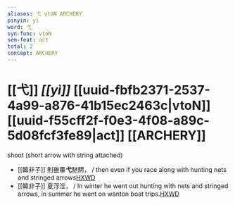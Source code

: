 ```yaml
---
aliases: 弋 vtoN ARCHERY
pinyin: yì
word: 弋
syn-func: vtoN
sem-feat: act
total: 2
concept: ARCHERY 
---
```

# [[弋]] *[[yì]]*  [[uuid-fbfb2371-2537-4a99-a876-41b15ec2463c|vtoN]] [[uuid-f55cff2f-f0e3-4f08-a89c-5d08fcf3fe89|act]] [[ARCHERY]]
shoot (short arrow with string attached)
 - [[韓非子]] 則雖罼**弋**馳騁， / then even if you race along with hunting nets and stringed arrows[HXWD](https://hxwd.org/textview.html?location=KR3c0005_tls_044-38a.4)
 - [[韓非子]] 夏浮淫， / In winter he went out hunting with nets and stringed arrows, in summer he went on wanton boat trips.[HXWD](https://hxwd.org/textview.html?location=KR3c0005_tls_044-39a.8)